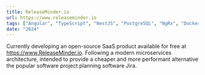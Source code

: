 ```yaml
---
title: ReleaseMinder.io
url: https://www.releaseminder.io
tags: ["Angular", "TypeScript", "NestJS", "PostgreSQL", "NgRx", "Docker", "Microservices"]
date: "2024"
---
```


Currently developing an open-source SaaS product available for free at https://www.ReleaseMinder.io.
Following a modern microservices architecture, intended to provide a cheaper and more performant alternative the popular
software project planning software Jira.
